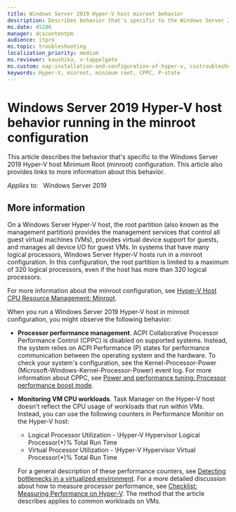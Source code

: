 ```yaml
---
title: Windows Server 2019 Hyper-V host minroot behavior
description: Describes behavior that's specific to the Windows Server 2019 Hyper-V host minroot configuration, and provides links to more information about this behavior.
ms.date: 45286
manager: dcscontentpm
audience: itpro
ms.topic: troubleshooting
localization_priority: medium
ms.reviewer: kaushika, v-tappelgate
ms.custom: sap:installation-and-configuration-of-hyper-v, csstroubleshoot
keywords: Hyper-V, minroot, minimum root, CPPC, P-state
---
```


# Windows Server 2019 Hyper-V host behavior running in the minroot configuration

This article describes the behavior that's specific to the Windows Server 2019 Hyper-V host Minimum Root (minroot) configuration. This article also provides links to more information about this behavior.

_Applies to:_ &nbsp; Windows Server 2019

## More information

On a Windows Server Hyper-V host, the root partition (also known as the management partition) provides the management services that control all guest virtual machines (VMs), provides virtual device support for guests, and manages all device I/O for guest VMs. In systems that have many logical processors, Windows Server Hyper-V hosts run in a minroot configuration. In this configuration, the root partition is limited to a maximum of 320 logical processors, even if the host has more than 320 logical processors.

For more information about the minroot configuration, see [Hyper-V Host CPU Resource Management: Minroot](/windows-server/virtualization/hyper-v/manage/manage-hyper-v-minroot-2016#the-minimum-root-or-minroot-configuration).

When you run a Windows Server 2019 Hyper-V host in minroot configuration, you might observe the following behavior:

- **Processor performance management**. ACPI Collaborative Processor Performance Control (CPPC) is disabled on supported systems. Instead, the system relies on ACPI Performance (P) states for performance communication between the operating system and the hardware. To check your system's configuration, see the Kernel-Processor-Power (Microsoft-Windows-Kernel-Processor-Power) event log. For more information about CPPC, see [Power and performance tuning: Processor performance boost mode](/windows-server/administration/performance-tuning/hardware/power/power-performance-tuning#processor-performance-boost-mode).

- **Monitoring VM CPU workloads**. Task Manager on the Hyper-V host doesn't reflect the CPU usage of workloads that run within VMs. Instead, you can use the following counters in Performance Monitor on the Hyper-V host:

  - Logical Processor Utilization - \Hyper-V Hypervisor Logical Processor(*)\% Total Run Time
  - Virtual Processor Utilization - \Hyper-V Hypervisor Virtual Processor(*)\% Total Run Time

  For a general description of these performance counters, see [Detecting bottlenecks in a virtualized environment](/windows-server/administration/performance-tuning/role/hyper-v-server/detecting-virtualized-environment-bottlenecks). For a more detailed discussion about how to measure processor performance, see [Checklist: Measuring Performance on Hyper-V](/biztalk/technical-guides/checklist-measuring-performance-on-hyper-v). The method that the article describes applies to common workloads on VMs.
